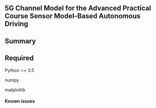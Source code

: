 ## 5G Channel Model for the Advanced Practical Course Sensor Model-Based Autonomous Driving

## Summary


## Required
Python >= 3.5

numpy

matplotlib

#### Known issues
